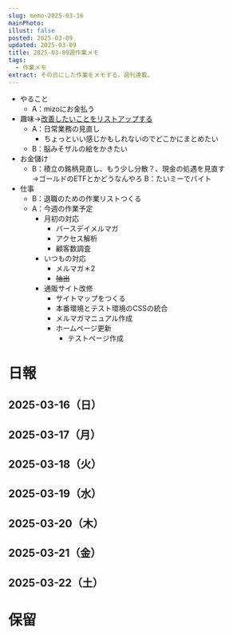```yaml
---
slug: memo-2025-03-16
mainPhoto: 
illust: false
posted: 2025-03-09
updated: 2025-03-09
title: 2025-03-09週作業メモ
tags:
  - 作業メモ
extract: その日にした作業をメモする。週刊連載。
---
```

- やること
  - A：mizoにお金払う
- 趣味→[改善したいことをリストアップする](2022-03-07-改善したいこと・欲しいもの・やりたいこと.md)
  - A：日常業務の見直し
    - ちょっといい感じかもしれないのでどこかにまとめたい
  - B：脳みそザルの絵をかきたい
- お金儲け
  - B：積立の銘柄見直し、もう少し分散？、現金の処遇を見直す  
    →ゴールドのETFとかどうなんやろ
  B：たいミーでバイト
- 仕事
  - B：退職のための作業リストつくる
  - A：今週の作業予定
    - 月初の対応
        - バースデイメルマガ　
        - アクセス解析
        - 顧客数調査
    - いつもの対応 
      - メルマガ＊2
      - ~~抽出~~
    - 通販サイト改修
        - サイトマップをつくる
        - 本番環境とテスト環境のCSSの統合
        - メルマガマニュアル作成
      - ホームページ更新
        - テストページ作成

# 日報

## 2025-03-16（日）
## 2025-03-17（月）
## 2025-03-18（火）
## 2025-03-19（水）
## 2025-03-20（木）
## 2025-03-21（金）
## 2025-03-22（土）
# 保留
